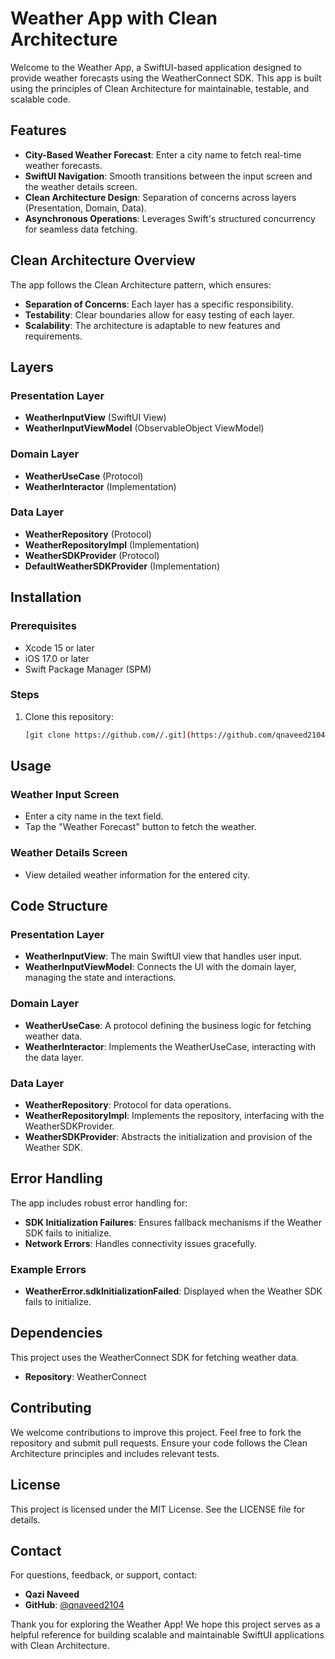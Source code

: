# Weather App with Clean Architecture

Welcome to the Weather App, a SwiftUI-based application designed to provide weather forecasts using the WeatherConnect SDK. This app is built using the principles of Clean Architecture for maintainable, testable, and scalable code.

## Features

- **City-Based Weather Forecast**: Enter a city name to fetch real-time weather forecasts.
- **SwiftUI Navigation**: Smooth transitions between the input screen and the weather details screen.
- **Clean Architecture Design**: Separation of concerns across layers (Presentation, Domain, Data).
- **Asynchronous Operations**: Leverages Swift's structured concurrency for seamless data fetching.

## Clean Architecture Overview

The app follows the Clean Architecture pattern, which ensures:

- **Separation of Concerns**: Each layer has a specific responsibility.
- **Testability**: Clear boundaries allow for easy testing of each layer.
- **Scalability**: The architecture is adaptable to new features and requirements.

## Layers

### Presentation Layer

- **WeatherInputView** (SwiftUI View)
- **WeatherInputViewModel** (ObservableObject ViewModel)

### Domain Layer

- **WeatherUseCase** (Protocol)
- **WeatherInteractor** (Implementation)

### Data Layer

- **WeatherRepository** (Protocol)
- **WeatherRepositoryImpl** (Implementation)
- **WeatherSDKProvider** (Protocol)
- **DefaultWeatherSDKProvider** (Implementation)

## Installation

### Prerequisites

- Xcode 15 or later
- iOS 17.0 or later
- Swift Package Manager (SPM)

### Steps

1. Clone this repository:
   ```bash
   [git clone https://github.com//.git](https://github.com/qnaveed2104/WeatherExample.git)


## Usage

### Weather Input Screen
- Enter a city name in the text field.
- Tap the "Weather Forecast" button to fetch the weather.

### Weather Details Screen
- View detailed weather information for the entered city.

## Code Structure

### Presentation Layer
- **WeatherInputView**: The main SwiftUI view that handles user input.
- **WeatherInputViewModel**: Connects the UI with the domain layer, managing the state and interactions.

### Domain Layer
- **WeatherUseCase**: A protocol defining the business logic for fetching weather data.
- **WeatherInteractor**: Implements the WeatherUseCase, interacting with the data layer.

### Data Layer
- **WeatherRepository**: Protocol for data operations.
- **WeatherRepositoryImpl**: Implements the repository, interfacing with the WeatherSDKProvider.
- **WeatherSDKProvider**: Abstracts the initialization and provision of the Weather SDK.

## Error Handling

The app includes robust error handling for:

- **SDK Initialization Failures**: Ensures fallback mechanisms if the Weather SDK fails to initialize.
- **Network Errors**: Handles connectivity issues gracefully.

### Example Errors
- **WeatherError.sdkInitializationFailed**: Displayed when the Weather SDK fails to initialize.

## Dependencies

This project uses the WeatherConnect SDK for fetching weather data.

- **Repository**: WeatherConnect

## Contributing

We welcome contributions to improve this project. Feel free to fork the repository and submit pull requests. Ensure your code follows the Clean Architecture principles and includes relevant tests.

## License

This project is licensed under the MIT License. See the LICENSE file for details.

## Contact

For questions, feedback, or support, contact:

- **Qazi Naveed**
- **GitHub**: [@qnaveed2104](https://github.com/qnaveed2104)

Thank you for exploring the Weather App! We hope this project serves as a helpful reference for building scalable and maintainable SwiftUI applications with Clean Architecture.

   

